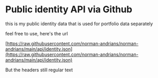 # Public identity API via Github

this is my public identity data that is used for portfolio data separately

feel free to use, here's the url

[https://raw.githubusercontent.com/norman-andrians/norman-andrians/main/api/identity.json](https://raw.githubusercontent.com/norman-andrians/norman-andrians/main/api/identity.json)

But the headers still regular text